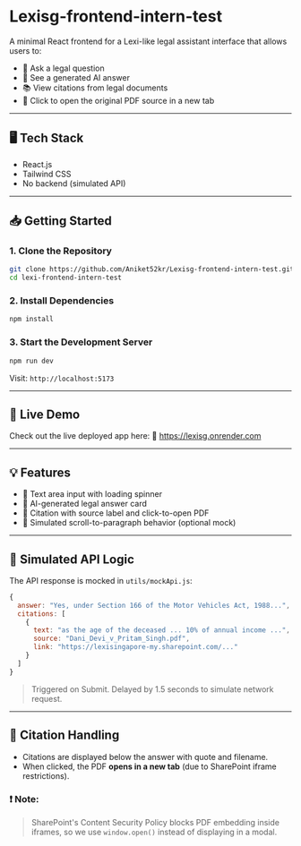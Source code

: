 # Lexisg-frontend-intern-test

A minimal React frontend for a Lexi-like legal assistant interface that allows users to:

- 💬 Ask a legal question
- 📄 See a generated AI answer
- 📚 View citations from legal documents
- 🔗 Click to open the original PDF source in a new tab


---

## 🖥️ Tech Stack
- React.js 
- Tailwind CSS
- No backend (simulated API)

---

## 📥 Getting Started

### 1. Clone the Repository
```bash
git clone https://github.com/Aniket52kr/Lexisg-frontend-intern-test.git
cd lexi-frontend-intern-test
```

### 2. Install Dependencies
```bash
npm install
```

### 3. Start the Development Server
```bash
npm run dev
```
Visit: `http://localhost:5173`

---

## 🚀 Live Demo
Check out the live deployed app here:
🔗 https://lexisg.onrender.com

---

## 💡 Features

- 📝 Text area input with loading spinner
- 🤖 AI-generated legal answer card
- 📎 Citation with source label and click-to-open PDF
- 🧠 Simulated scroll-to-paragraph behavior (optional mock)

---

## 🧪 Simulated API Logic
The API response is mocked in `utils/mockApi.js`:

```js
{
  answer: "Yes, under Section 166 of the Motor Vehicles Act, 1988...",
  citations: [
    {
      text: "as the age of the deceased ... 10% of annual income ...",
      source: "Dani_Devi_v_Pritam_Singh.pdf",
      link: "https://lexisingapore-my.sharepoint.com/..."
    }
  ]
}
```

> Triggered on Submit. Delayed by 1.5 seconds to simulate network request.

---

## 📄 Citation Handling

- Citations are displayed below the answer with quote and filename.
- When clicked, the PDF **opens in a new tab** (due to SharePoint iframe restrictions).

### ❗ Note:
> SharePoint's Content Security Policy blocks PDF embedding inside iframes, so we use `window.open()` instead of displaying in a modal.



